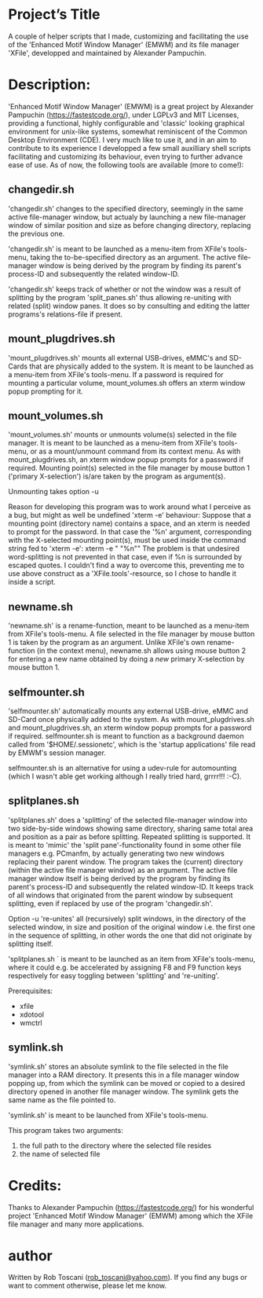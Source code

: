 # Project’s Title
A couple of helper scripts that I made, customizing and facilitating the use of the 'Enhanced Motif Window Manager' (EMWM) and its file manager 'XFile', developped and maintained by Alexander Pampuchin.

# Description:
'Enhanced Motif Window Manager' (EMWM) is a great project by Alexander Pampuchin (https://fastestcode.org/), under LGPLv3 and MIT Licenses, providing a functional, highly configurable and 'classic' looking graphical environment for unix-like systems, somewhat reminiscent of the Common Desktop Environment (CDE).
I very much like to use it, and in an aim to contribute to its experience I developped a few small auxilliary shell scripts facilitating and customizing its behaviour, even trying to further advance ease of use.
As of now, the following tools are available (more to come!):

## changedir.sh

'changedir.sh' changes to the specified directory, seemingly in the same active file-manager window, but actualy by launching a new 
file-manager window of similar position and size as before changing directory, replacing the previous one.

'changedir.sh' is meant to be launched as a menu-item from XFile's tools-menu, taking the to-be-specified directory as an argument.
The active file-manager window is being derived by the program by finding its parent's process-ID and subsequently the related window-ID.

'changedir.sh' keeps track of whether or not the window was a result of splitting by the program 'split_panes.sh' thus allowing re-uniting with
related (split) window panes. It does so by consulting and editing the latter programs's relations-file if present.

## mount_plugdrives.sh

'mount_plugdrives.sh' mounts all external USB-drives, eMMC's and SD-Cards that are physically added to the system.
It is meant to be launched as a menu-item from XFile's tools-menu. If a password is required for mounting a particular volume,
mount_volumes.sh offers an xterm window popup prompting for it.

## mount_volumes.sh

'mount_volumes.sh' mounts or unmounts volume(s) selected in the file manager. It is meant to be launched as a menu-item from XFile's tools-menu,
or as a mount/unmount command from its context menu. As with mount_plugdrives.sh, an xterm window popup prompts for a password if required.
Mounting point(s) selected in the file manager by mouse button 1 ('primary X-selection') is/are taken by the program as argument(s).

Unmounting takes option -u

Reason for developing this program was to work around what I perceive as a bug, but might as well be undefined 'xterm -e' behaviour:
Suppose that a mounting point (directory name) contains a space, and an xterm is needed to prompt for the password. 
In that case the '%n' argument, corresponding with the X-selected mounting point(s), must be used inside the command string fed to 'xterm -e': 
xterm -e "<command> \"%n\""
The problem is that undesired word-splitting is not prevented in that case, even if %n is surrounded by escaped quotes.
I couldn't find a way to overcome this, preventing me to use above construct as a 'XFile.tools'-resource, so I chose to handle it inside a script.

## newname.sh

'newname.sh' is a rename-function, meant to be launched as a menu-item from XFile's tools-menu. A file selected in the file manager by mouse
button 1 is taken by the program as an argument.
Unlike XFile's own rename-function (in the context menu), newname.sh allows using mouse button 2 for entering a new name obtained by
doing a *new* primary X-selection by mouse button 1.

## selfmounter.sh

'selfmounter.sh' automatically mounts any external USB-drive, eMMC and SD-Card once physically added to the system. As with mount_plugdrives.sh and mount_plugdrives.sh, an xterm window popup prompts for a password if required.
selfmounter.sh is meant to function as a background daemon called from '$HOME/.sessionetc', which is the 'startup applications' file read by EMWM's session manager.  

selfmounter.sh is an alternative for using a udev-rule for automounting (which I wasn't able get working although I really tried hard, grrrr!!! :-C).

## splitplanes.sh

'splitplanes.sh' does a 'splitting' of the selected file-manager window into two side-by-side windows showing same directory, sharing same total
area and position as a pair as before splitting. Repeated splitting is supported. It is meant to 'mimic' the 'split pane'-functionality found
in some other file managers e.g. PCmanfm, by actually generating two new windows replacing their parent window.
The program takes the (current) directory (within the active file manager window) as an argument.
The active file manager window itself is being derived by the program by finding its parent's process-ID and subsequently the related window-ID.
It keeps track of all windows that originated from the parent window by subsequent splitting, even if replaced by use of the program 
'changedir.sh'.

Option -u 're-unites' all (recursively) split windows, in the directory of the selected window, in size and position of the original window 
i.e. the first one in the sequence of splitting, in other words the one that did not originate by splitting itself.

'splitplanes.sh ´ is meant to be launched as an item from XFile's tools-menu, where it could e.g. be accelerated by assigning F8 and F9 
function keys respectively for easy toggling between 'splitting' and 're-uniting'.

Prerequisites:
- xfile
- xdotool
- wmctrl

## symlink.sh

'symlink.sh' stores an absolute symlink to the file selected in the file manager into a RAM directory. It presents this in a file
manager window popping up, from which the symlink can be moved or copied to a desired directory opened in another file manager window.
The symlink gets the same name as the file pointed to.

'symlink.sh' is meant to be launched from XFile's tools-menu.

This program takes two arguments:
1. the full path to the directory where the selected file resides
2. the name of selected file

# Credits:
Thanks to Alexander Pampuchin (https://fastestcode.org/) for his wonderful project 'Enhanced Motif Window Manager' (EMWM) among which the XFile file manager and many more applications.

# author
Written by Rob Toscani (rob_toscani@yahoo.com). If you find any bugs or want to comment otherwise, please let me know.
